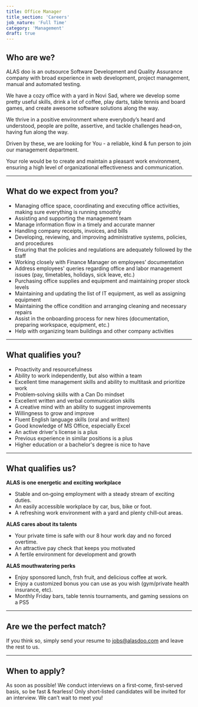 ```yaml
---
title: Office Manager
title_section: 'Careers'
job_nature: 'Full Time'
category: 'Management'
draft: true
---
```


## Who are we?

ALAS doo is an outsource Software Development and Quality Assurance company with broad experience in web development, project management, manual and automated testing.

We have a cozy office with a yard in Novi Sad, where we develop some pretty useful skills, drink a lot of coffee, play darts, table tennis and board games, and create awesome software solutions along the way.

We thrive in a positive environment where everybody’s heard and understood, people are polite, assertive, and tackle challenges head&#8209;on, having fun along the way.

Driven by these, we are looking for You - a reliable, kind & fun person to join our management department.

Your role would be to create and maintain a pleasant work environment, ensuring a high level of organizational effectiveness and communication.

---

## What do we expect from you?

- Managing office space, coordinating and executing office activities, making sure everything is running smoothly
- Assisting and supporting the management team
- Manage information flow in a timely and accurate manner
- Handling company receipts, invoices, and bills
- Developing, reviewing, and improving administrative systems, policies, and procedures
- Ensuring that the policies and regulations are adequately followed by the staff
- Working closely with Finance Manager on employees’ documentation
- Address employees' queries regarding office and labor management issues (pay, timetables, holidays, sick leave, etc.)
- Purchasing office supplies and equipment and maintaining proper stock levels
- Maintaining and updating the list of IT equipment, as well as assigning equipment
- Maintaining the office condition and arranging cleaning and necessary repairs
- Assist in the onboarding process for new hires (documentation, preparing workspace, equipment, etc.)
- Help with organizing team buildings and other company activities

---

## What qualifies you?

- Proactivity and resourcefulness
- Ability to work independently, but also within a team
- Excellent time management skills and ability to multitask and prioritize work
- Problem&#8209;solving skills with a Can Do mindset
- Excellent written and verbal communication skills
- A creative mind with an ability to suggest improvements
- Willingness to grow and improve
- Fluent English language skills (oral and written)
- Good knowledge of MS Office, especially Excel
- An active driver's license is a plus
- Previous experience in similar positions is a plus
- Higher education or a bachelor's degree is nice to have

---

## What qualifies us?

**ALAS is one energetic and exciting workplace**

- Stable and on&#8209;going employment with a steady stream of exciting duties.
- An easily accessible workplace by car, bus, bike or foot.
- A refreshing work environment with a yard and plenty chill&#8209;out areas.

**ALAS cares about its talents**

- Your private time is safe with our 8 hour work day and no forced overtime.
- An attractive pay check that keeps you motivated
- A fertile environment for development and growth

**ALAS mouthwatering perks**

- Enjoy sponsored lunch, frsh fruit, and delicious coffee at work.
- Enjoy a customized bonus you can use as you wish (gym/private health insurance, etc).
- Monthly Friday bars, table tennis tournaments, and gaming sessions on a PS5

---

## Are we the perfect match?

If you think so, simply send your resume to <jobs@alasdoo.com> and leave the rest to us.

---

## When to apply?

As soon as possible!
We conduct interviews on a first&#8209;come, first&#8209;served basis, so be fast & fearless!
Only short&#8209;listed candidates will be invited for an interview. We can’t wait to meet you!
